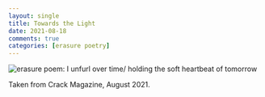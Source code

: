 ```yaml
---
layout: single
title: Towards the Light
date: 2021-08-18
comments: true
categories: [erasure poetry]
---
```

<img src="https://www.davidralphlewis.co.uk/assets/images/articles/2021/light.jpeg" alt="erasure poem: I unfurl over time/ holding the soft heartbeat of tomorrow" title="No idea what this one means, but it sounds good" class="responsive"><br>

Taken from Crack Magazine, August 2021.



